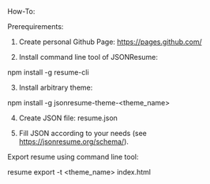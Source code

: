 How-To:

Prerequirements:

1. Create personal Github Page: https://pages.github.com/

2. Install command line tool of JSONResume:

  npm install -g resume-cli
  
3. Install arbitrary theme:

  npm install -g jsonresume-theme-<theme_name>
  
4. Create JSON file: resume.json

5. Fill JSON according to your needs (see https://jsonresume.org/schema/).
  
Export resume using command line tool:

  resume export -t <theme_name> index.html

